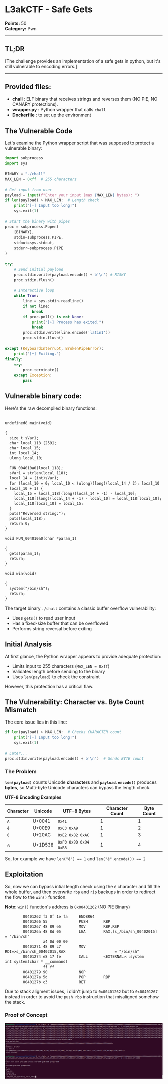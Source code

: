 # L3akCTF - Safe Gets
 
**Points:** 50 \
**Category:** Pwn

---

## TL;DR

[The challenge provides an implementation of a safe gets in python, but it's still vulnerable to encoding errors.]

---

## Provided files:
- **chall** : ELF binary that receives strings and reverses them (NO PIE, NO CANARY protections).
- **wrapper.py** : Python wrapper that calls `chall`
- **Dockerfile** : to set up the environment

## The Vulnerable Code

Let's examine the Python wrapper script that was supposed to protect a vulnerable binary:

```python
import subprocess
import sys

BINARY = "./chall"
MAX_LEN = 0xff  # 255 characters

# Get input from user
payload = input(f"Enter your input (max {MAX_LEN} bytes): ")
if len(payload) > MAX_LEN:  # Length check
    print("[-] Input too long!")
    sys.exit(1)

# Start the binary with pipes
proc = subprocess.Popen(
    [BINARY],
    stdin=subprocess.PIPE,
    stdout=sys.stdout,
    stderr=subprocess.PIPE
)

try:
    # Send initial payload
    proc.stdin.write(payload.encode() + b'\n') # RISKY
    proc.stdin.flush()
    
    # Interactive loop
    while True:
        line = sys.stdin.readline()
        if not line:
            break
        if proc.poll() is not None:
            print("[+] Process has exited.")
            break
        proc.stdin.write(line.encode('latin1'))
        proc.stdin.flush()
        
except (KeyboardInterrupt, BrokenPipeError):
    print("[+] Exiting.")
finally:
    try:
        proc.terminate()
    except Exception:
        pass
```
## Vulnerable binary code:
Here's the raw decompiled binary functions:
```

undefined8 main(void)

{
  size_t sVar1;
  char local_118 [259];
  char local_15;
  int local_14;
  ulong local_10;
  
  FUN_004010a0(local_118);
  sVar1 = strlen(local_118);
  local_14 = (int)sVar1;
  for (local_10 = 0; local_10 < (ulong)(long)(local_14 / 2); local_10 = local_10 + 1) {
    local_15 = local_118[(long)(local_14 + -1) - local_10];
    local_118[(long)(local_14 + -1) - local_10] = local_118[local_10];
    local_118[local_10] = local_15;
  }
  puts("Reversed string:");
  puts(local_118);
  return 0;
}

void FUN_004010a0(char *param_1)

{
  gets(param_1);
  return;
}

void win(void)

{
  system("/bin/sh");
  return;
}

```

The target binary `./chall` contains a classic buffer overflow vulnerability:
- Uses `gets()` to read user input
- Has a fixed-size buffer that can be overflowed
- Performs string reversal before exiting

## Initial Analysis

At first glance, the Python wrapper appears to provide adequate protection:
- Limits input to 255 characters (`MAX_LEN = 0xff`)
- Validates length before sending to the binary
- Uses `len(payload)` to check the constraint

However, this protection has a critical flaw.

## The Vulnerability: Character vs. Byte Count Mismatch

The core issue lies in this line:
```python
if len(payload) > MAX_LEN:  # Checks CHARACTER count
    print("[-] Input too long!")
    sys.exit(1)

# Later...
proc.stdin.write(payload.encode() + b'\n')  # Sends BYTE count
```

### The Problem

**`len(payload)`** counts Unicode **characters** and **`payload.encode()`** produces **bytes**, so Multi-byte Unicode characters can bypass the length check.

**UTF-8 Encoding Examples**

| Character | Unicode | UTF-8 Bytes | Character Count | Byte Count |
|-----------|---------|-------------|-----------------|------------|
| `A` | U+0041 | `0x41` | 1 | 1 |
| `é` | U+00E9 | `0xC3 0xA9` | 1 | 2 |
| `€` | U+20AC | `0xE2 0x82 0xAC` | 1 | 3 |
| `𝔸` | U+1D538 | `0xF0 0x9D 0x94 0xB8` | 1 | 4 |


So, for example we have ```len("é") == 1``` and ```len("é".encode()) == 2```

## Exploitation

So, now we can bypass intial length check using the `é` character and fill the whole buffer, and then overwrite `rbp` and `rip` backups in order to redirect the flow to the `win()` function.  

**Note**: `win()` function's address is `0x00401262` (NO PIE Binary)
```  
        00401262 f3 0f 1e fa     ENDBR64
        00401266 55              PUSH       RBP
        00401267 48 89 e5        MOV        RBP,RSP
        0040126a 48 8d 05        LEA        RAX,[s_/bin/sh_00402015]                         = "/bin/sh"
                 a4 0d 00 00
        00401271 48 89 c7        MOV        RDI=>s_/bin/sh_00402015,RAX                      = "/bin/sh"
        00401274 e8 17 fe        CALL       <EXTERNAL>::system                               int system(char * __command)
                 ff ff
        00401279 90              NOP
        0040127a 5d              POP        RBP
        0040127b c3              RET
```
Due to stack aligment issues, i didn't jump to `0x00401262` but to `0x00401267` instead in order to avoid the `push rbp` instruction that misaligned somehow the stack.


### Proof of Concept

![PoC](https://github.com/MohandAcherir/Writeups/blob/main/l3akCTF/pics/Screenshot%20from%202025-07-12%2015-50-39.png)
